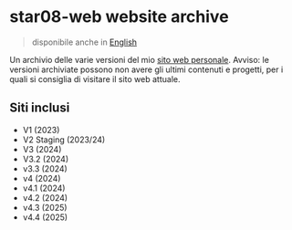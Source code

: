 # star08-web website archive
> disponibile anche in [English](README.en.md)



Un archivio delle varie versioni del mio [sito web personale](https://star08-web.pages.dev/).
Avviso: le versioni archiviate possono non avere gli ultimi contenuti e progetti, per i quali si consiglia di visitare il sito web attuale.

## Siti inclusi
- V1 (2023)
- V2 Staging (2023/24)
- V3 (2024)
- V3.2 (2024)
- v3.3 (2024)
- v4 (2024)
- v4.1 (2024)
- v4.2 (2024)
- v4.3 (2025)
- v4.4 (2025)